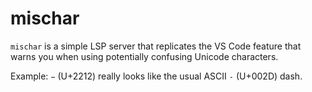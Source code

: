 # mischar

`mischar` is a simple LSP server that replicates the VS Code feature that
warns you when using potentially confusing Unicode characters.

Example: `−` (U+2212) really looks like the usual ASCII `-` (U+002D) dash.
